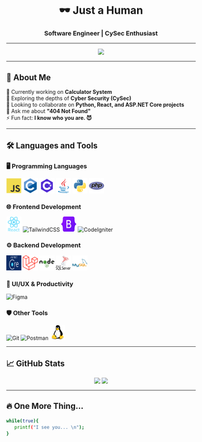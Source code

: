 <h1 align="center">🕶️ Just a Human</h1>
<h3 align="center">Software Engineer | CySec Enthusiast </h3>

---

<p align="center">
  <img src="https://media.giphy.com/media/QvpqTCiEcwtvx6wwJK/giphy.gif" width="500" />
</p>

---

## 🚀 About Me  
🔭 Currently working on **Calculator System**  
🌱 Exploring the depths of **Cyber Security (CySec)**  
👯 Looking to collaborate on **Python, React, and ASP.NET Core projects**  
💬 Ask me about **"404 Not Found"**  
⚡ Fun fact: **I know who you are. 😈**  

---

## 🛠️ Languages and Tools  

### 🖥️ Programming Languages  
<p align="left">
  <img src="https://raw.githubusercontent.com/devicons/devicon/master/icons/javascript/javascript-original.svg" alt="JavaScript" width="40" height="40"/>
  <img src="https://raw.githubusercontent.com/devicons/devicon/master/icons/c/c-original.svg" alt="C" width="40" height="40"/>
  <img src="/assets/csharp-logo-265a149e.svg" alt="C" width="40" height="40"/>
  <img src="https://raw.githubusercontent.com/devicons/devicon/master/icons/java/java-original.svg" alt="Java" width="40" height="40"/>
  <img src="https://raw.githubusercontent.com/devicons/devicon/master/icons/python/python-original.svg" alt="Python" width="40" height="40"/>
  <img src="https://raw.githubusercontent.com/devicons/devicon/master/icons/php/php-original.svg" alt="PHP" width="40" height="40"/>
</p>

### 🌐 Frontend Development  
<p align="left">
  <img src="https://raw.githubusercontent.com/devicons/devicon/master/icons/react/react-original-wordmark.svg" alt="React" width="40" height="40"/>
  <img src="https://www.vectorlogo.zone/logos/tailwindcss/tailwindcss-icon.svg" alt="TailwindCSS" width="40" height="40"/>
  <img src="/assets/Bootstrap_logo.svg.png" alt="Bootstrap" width="40" height="40"/>
  <img src="https://cdn.worldvectorlogo.com/logos/codeigniter.svg" alt="CodeIgniter" width="40" height="40"/>
</p>

### ⚙️ Backend Development  
<p align="left">
  <img src="/assets/aspnetcore-logo.png" alt=".NET" width="40" height="40"/>
  <img src="/assets/Laravel.svg.png" alt="Laravel" width="40" height="40"/>
  <img src="https://raw.githubusercontent.com/devicons/devicon/master/icons/nodejs/nodejs-original-wordmark.svg" alt="Node.js" width="40" height="40"/>
  <img src="/assets/mssql-server.png" alt="MSSQL" width="40" height="40"/>
  <img src="https://raw.githubusercontent.com/devicons/devicon/master/icons/mysql/mysql-original-wordmark.svg" alt="MySQL" width="40" height="40"/>
</p>

### 🎨 UI/UX & Productivity  
<p align="left">
  <img src="https://www.vectorlogo.zone/logos/figma/figma-icon.svg" alt="Figma" width="40" height="40"/>
</p>

### 🛡️ Other Tools  
<p align="left">
  <img src="https://www.vectorlogo.zone/logos/git-scm/git-scm-icon.svg" alt="Git" width="40" height="40"/>
  <img src="https://www.vectorlogo.zone/logos/getpostman/getpostman-icon.svg" alt="Postman" width="40" height="40"/>
  <img src="https://raw.githubusercontent.com/devicons/devicon/master/icons/linux/linux-original.svg" alt="Linux" width="40" height="40"/>
</p>

---

## 📈 GitHub Stats  
<p align="center">
  <img src="https://github-readme-streak-stats.herokuapp.com?user=yourusername&theme=dark&hide_border=true&date_format=j%20M%5B%20Y%5D" width="49%">
  <img src="https://github-readme-stats.vercel.app/api?username=yourusername&show_icons=true&theme=dark&hide_border=true" width="49%">
</p>

---

## 🔥 One More Thing...
```bash
while(true){
   printf("I see you... \n");
}
